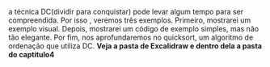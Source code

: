 a técnica DC(dividir para conquistar) pode levar algum tempo para ser compreendida. Por isso , veremos três exemplos. Primeiro, mostrarei um exemplo visual. Depois, mostrarei um código de exemplo simples, mas não tão elegante. Por fim, nos aprofundaremos no quicksort, um algoritmo de ordenação que utiliza DC. **Veja a pasta de Excalidraw e dentro dela a pasta do captitulo4**